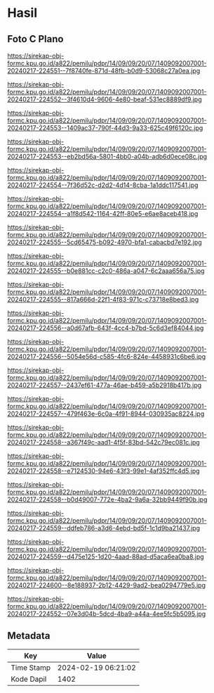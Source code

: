 # Hasil

## Foto C Plano

https://sirekap-obj-formc.kpu.go.id/a822/pemilu/pdpr/14/09/09/20/07/1409092007001-20240217-224551--7f8740fe-871d-48fb-b0d9-53068c27a0ea.jpg

https://sirekap-obj-formc.kpu.go.id/a822/pemilu/pdpr/14/09/09/20/07/1409092007001-20240217-224552--3f4610d4-9606-4e80-beaf-531ec8889df9.jpg

https://sirekap-obj-formc.kpu.go.id/a822/pemilu/pdpr/14/09/09/20/07/1409092007001-20240217-224553--1409ac37-790f-44d3-9a33-625c49f6120c.jpg

https://sirekap-obj-formc.kpu.go.id/a822/pemilu/pdpr/14/09/09/20/07/1409092007001-20240217-224553--eb2bd56a-5801-4bb0-a04b-adb6d0ece08c.jpg

https://sirekap-obj-formc.kpu.go.id/a822/pemilu/pdpr/14/09/09/20/07/1409092007001-20240217-224554--7f36d52c-d2d2-4d14-8cba-1a1ddc117541.jpg

https://sirekap-obj-formc.kpu.go.id/a822/pemilu/pdpr/14/09/09/20/07/1409092007001-20240217-224554--a1f8d542-1164-42ff-80e5-e6ae8aceb418.jpg

https://sirekap-obj-formc.kpu.go.id/a822/pemilu/pdpr/14/09/09/20/07/1409092007001-20240217-224555--5cd65475-b092-4970-bfa1-cabacbd7e192.jpg

https://sirekap-obj-formc.kpu.go.id/a822/pemilu/pdpr/14/09/09/20/07/1409092007001-20240217-224555--b0e881cc-c2c0-486a-a047-6c2aaa656a75.jpg

https://sirekap-obj-formc.kpu.go.id/a822/pemilu/pdpr/14/09/09/20/07/1409092007001-20240217-224555--817a666d-22f1-4f83-971c-c73718e8bed3.jpg

https://sirekap-obj-formc.kpu.go.id/a822/pemilu/pdpr/14/09/09/20/07/1409092007001-20240217-224556--a0d67afb-643f-4cc4-b7bd-5c6d3ef84044.jpg

https://sirekap-obj-formc.kpu.go.id/a822/pemilu/pdpr/14/09/09/20/07/1409092007001-20240217-224556--5054e56d-c585-4fc6-824e-4458931c6be6.jpg

https://sirekap-obj-formc.kpu.go.id/a822/pemilu/pdpr/14/09/09/20/07/1409092007001-20240217-224557--2437ef61-477a-46ae-b459-a5b2918b417b.jpg

https://sirekap-obj-formc.kpu.go.id/a822/pemilu/pdpr/14/09/09/20/07/1409092007001-20240217-224557--479f463e-6c0a-4f91-8944-030935ac8224.jpg

https://sirekap-obj-formc.kpu.go.id/a822/pemilu/pdpr/14/09/09/20/07/1409092007001-20240217-224558--a367f49c-aad1-4f5f-83bd-542c79ec081c.jpg

https://sirekap-obj-formc.kpu.go.id/a822/pemilu/pdpr/14/09/09/20/07/1409092007001-20240217-224558--e7124530-94e6-43f3-99e1-4af352ffc4d5.jpg

https://sirekap-obj-formc.kpu.go.id/a822/pemilu/pdpr/14/09/09/20/07/1409092007001-20240217-224558--b0d49007-772e-4ba2-9a6a-32bb9449f90b.jpg

https://sirekap-obj-formc.kpu.go.id/a822/pemilu/pdpr/14/09/09/20/07/1409092007001-20240217-224559--ddfeb786-a3d6-4ebd-bd5f-1c1d9ba21437.jpg

https://sirekap-obj-formc.kpu.go.id/a822/pemilu/pdpr/14/09/09/20/07/1409092007001-20240217-224559--d475e125-1d20-4aad-88ad-d5aca6ea0ba8.jpg

https://sirekap-obj-formc.kpu.go.id/a822/pemilu/pdpr/14/09/09/20/07/1409092007001-20240217-224600--8e188937-2b12-4429-9ad2-bea0294779e5.jpg

https://sirekap-obj-formc.kpu.go.id/a822/pemilu/pdpr/14/09/09/20/07/1409092007001-20240217-224552--07e3d04b-5dcd-4ba9-a44a-4ee5fc5b5095.jpg


## Metadata

| Key        | Value               |
| ---------- | ------------------- |
| Time Stamp | 2024-02-19 06:21:02 |
| Kode Dapil | 1402                |



